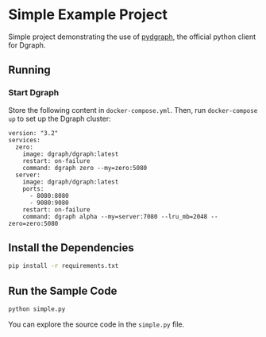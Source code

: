 # Simple Example Project

Simple project demonstrating the use of [pydgraph], the official python client for Dgraph.

[pydgraph]:https://github.com/dgraph-io/pydgraph

## Running

### Start Dgraph

Store the following content in `docker-compose.yml`. Then, run `docker-compose up` to
set up the Dgraph cluster:

```
version: "3.2"
services:
  zero:
    image: dgraph/dgraph:latest
    restart: on-failure
    command: dgraph zero --my=zero:5080
  server:
    image: dgraph/dgraph:latest
    ports:
      - 8080:8080
      - 9080:9080
    restart: on-failure
    command: dgraph alpha --my=server:7080 --lru_mb=2048 --zero=zero:5080
```

## Install the Dependencies

```sh
pip install -r requirements.txt
```

## Run the Sample Code

```sh
python simple.py
```

You can explore the source code in the `simple.py` file.

